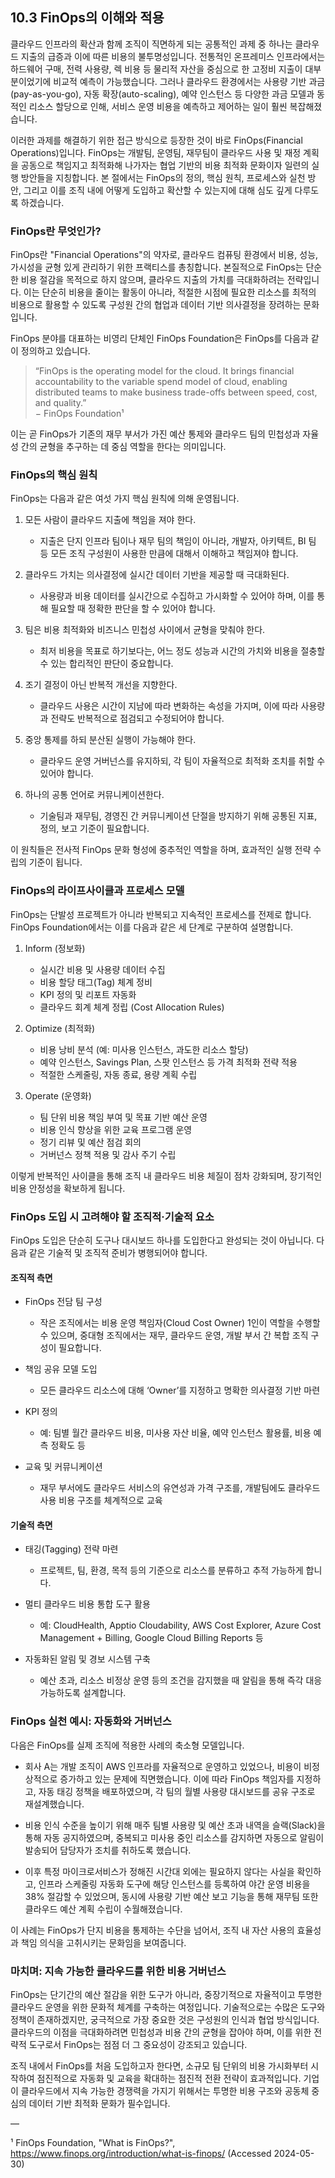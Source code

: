 ## 10.3 FinOps의 이해와 적용

클라우드 인프라의 확산과 함께 조직이 직면하게 되는 공통적인 과제 중 하나는 클라우드 지출의 급증과 이에 따른 비용의 불투명성입니다. 전통적인 온프레미스 인프라에서는 하드웨어 구매, 전력 사용량, 렉 비용 등 물리적 자산을 중심으로 한 고정비 지출이 대부분이었기에 비교적 예측이 가능했습니다. 그러나 클라우드 환경에서는 사용량 기반 과금(pay-as-you-go), 자동 확장(auto-scaling), 예약 인스턴스 등 다양한 과금 모델과 동적인 리소스 할당으로 인해, 서비스 운영 비용을 예측하고 제어하는 일이 훨씬 복잡해졌습니다.

이러한 과제를 해결하기 위한 접근 방식으로 등장한 것이 바로 FinOps(Financial Operations)입니다. FinOps는 개발팀, 운영팀, 재무팀이 클라우드 사용 및 재정 계획을 공동으로 책임지고 최적화해 나가자는 협업 기반의 비용 최적화 문화이자 일련의 실행 방안들을 지칭합니다. 본 절에서는 FinOps의 정의, 핵심 원칙, 프로세스와 실천 방안, 그리고 이를 조직 내에 어떻게 도입하고 확산할 수 있는지에 대해 심도 깊게 다루도록 하겠습니다.

### FinOps란 무엇인가?

FinOps란 "Financial Operations"의 약자로, 클라우드 컴퓨팅 환경에서 비용, 성능, 가시성을 균형 있게 관리하기 위한 프랙티스를 총칭합니다. 본질적으로 FinOps는 단순한 비용 절감을 목적으로 하지 않으며, 클라우드 지출의 가치를 극대화하려는 전략입니다. 이는 단순히 비용을 줄이는 활동이 아니라, 적절한 시점에 필요한 리소스를 최적의 비용으로 활용할 수 있도록 구성원 간의 협업과 데이터 기반 의사결정을 장려하는 문화입니다.

FinOps 분야를 대표하는 비영리 단체인 FinOps Foundation은 FinOps를 다음과 같이 정의하고 있습니다.

> “FinOps is the operating model for the cloud. It brings financial accountability to the variable spend model of cloud, enabling distributed teams to make business trade-offs between speed, cost, and quality.”  
> − FinOps Foundation¹

이는 곧 FinOps가 기존의 재무 부서가 가진 예산 통제와 클라우드 팀의 민첩성과 자율성 간의 균형을 추구하는 데 중심 역할을 한다는 의미입니다.

### FinOps의 핵심 원칙

FinOps는 다음과 같은 여섯 가지 핵심 원칙에 의해 운영됩니다.

1. 모든 사람이 클라우드 지출에 책임을 져야 한다.
   - 지출은 단지 인프라 팀이나 재무 팀의 책임이 아니라, 개발자, 아키텍트, BI 팀 등 모든 조직 구성원이 사용한 만큼에 대해서 이해하고 책임져야 합니다.

2. 클라우드 가치는 의사결정에 실시간 데이터 기반을 제공할 때 극대화된다.
   - 사용량과 비용 데이터를 실시간으로 수집하고 가시화할 수 있어야 하며, 이를 통해 필요할 때 정확한 판단을 할 수 있어야 합니다.

3. 팀은 비용 최적화와 비즈니스 민첩성 사이에서 균형을 맞춰야 한다.
   - 최저 비용을 목표로 하기보다는, 어느 정도 성능과 시간의 가치와 비용을 절충할 수 있는 합리적인 판단이 중요합니다.

4. 조기 결정이 아닌 반복적 개선을 지향한다.
   - 클라우드 사용은 시간이 지남에 따라 변화하는 속성을 가지며, 이에 따라 사용량과 전략도 반복적으로 점검되고 수정되어야 합니다.

5. 중앙 통제를 하되 분산된 실행이 가능해야 한다.
   - 클라우드 운영 거버넌스를 유지하되, 각 팀이 자율적으로 최적화 조치를 취할 수 있어야 합니다.

6. 하나의 공통 언어로 커뮤니케이션한다.
   - 기술팀과 재무팀, 경영진 간 커뮤니케이션 단절을 방지하기 위해 공통된 지표, 정의, 보고 기준이 필요합니다.

이 원칙들은 전사적 FinOps 문화 형성에 중추적인 역할을 하며, 효과적인 실행 전략 수립의 기준이 됩니다.

### FinOps의 라이프사이클과 프로세스 모델

FinOps는 단발성 프로젝트가 아니라 반복되고 지속적인 프로세스를 전제로 합니다. FinOps Foundation에서는 이를 다음과 같은 세 단계로 구분하여 설명합니다.

1. Inform (정보화)
   - 실시간 비용 및 사용량 데이터 수집
   - 비용 할당 태그(Tag) 체계 정비
   - KPI 정의 및 리포트 자동화
   - 클라우드 회계 체계 정립 (Cost Allocation Rules)

2. Optimize (최적화)
   - 비용 낭비 분석 (예: 미사용 인스턴스, 과도한 리소스 할당)
   - 예약 인스턴스, Savings Plan, 스팟 인스턴스 등 가격 최적화 전략 적용
   - 적절한 스케줄링, 자동 종료, 용량 계획 수립

3. Operate (운영화)
   - 팀 단위 비용 책임 부여 및 목표 기반 예산 운영
   - 비용 인식 향상을 위한 교육 프로그램 운영
   - 정기 리뷰 및 예산 점검 회의
   - 거버넌스 정책 적용 및 감사 주기 수립

이렇게 반복적인 사이클을 통해 조직 내 클라우드 비용 체질이 점차 강화되며, 장기적인 비용 안정성을 확보하게 됩니다.

### FinOps 도입 시 고려해야 할 조직적·기술적 요소

FinOps 도입은 단순히 도구나 대시보드 하나를 도입한다고 완성되는 것이 아닙니다. 다음과 같은 기술적 및 조직적 준비가 병행되어야 합니다.

#### 조직적 측면

- FinOps 전담 팀 구성
  - 작은 조직에서는 비용 운영 책임자(Cloud Cost Owner) 1인이 역할을 수행할 수 있으며, 중대형 조직에서는 재무, 클라우드 운영, 개발 부서 간 복합 조직 구성이 필요합니다.

- 책임 공유 모델 도입
  - 모든 클라우드 리소스에 대해 ‘Owner’를 지정하고 명확한 의사결정 기반 마련

- KPI 정의
  - 예: 팀별 월간 클라우드 비용, 미사용 자산 비율, 예약 인스턴스 활용률, 비용 예측 정확도 등

- 교육 및 커뮤니케이션
  - 재무 부서에도 클라우드 서비스의 유연성과 가격 구조를, 개발팀에도 클라우드 사용 비용 구조를 체계적으로 교육

#### 기술적 측면

- 태깅(Tagging) 전략 마련
  - 프로젝트, 팀, 환경, 목적 등의 기준으로 리소스를 분류하고 추적 가능하게 합니다.

- 멀티 클라우드 비용 통합 도구 활용
  - 예: CloudHealth, Apptio Cloudability, AWS Cost Explorer, Azure Cost Management + Billing, Google Cloud Billing Reports 등

- 자동화된 알림 및 경보 시스템 구축
  - 예산 초과, 리소스 비정상 운영 등의 조건을 감지했을 때 알림을 통해 즉각 대응 가능하도록 설계합니다.

### FinOps 실천 예시: 자동화와 거버넌스

다음은 FinOps를 실제 조직에 적용한 사례의 축소형 모델입니다.

- 회사 A는 개발 조직이 AWS 인프라를 자율적으로 운영하고 있었으나, 비용이 비정상적으로 증가하고 있는 문제에 직면했습니다. 이에 따라 FinOps 책임자를 지정하고, 자동 태깅 정책을 배포하였으며, 각 팀의 월별 사용량 대시보드를 공유 구조로 재설계했습니다.

- 비용 인식 수준을 높이기 위해 매주 팀별 사용량 및 예산 초과 내역을 슬랙(Slack)을 통해 자동 공지하였으며, 중복되고 미사용 중인 리소스를 감지하면 자동으로 알림이 발송되어 담당자가 조치를 취하도록 했습니다.

- 이후 특정 마이크로서비스가 정해진 시간대 외에는 필요하지 않다는 사실을 확인하고, 인프라 스케줄링 자동화 도구에 해당 인스턴스를 등록하여 야간 운영 비용을 38% 절감할 수 있었으며, 동시에 사용량 기반 예산 보고 기능을 통해 재무팀 또한 클라우드 예산 계획 수립이 수월해졌습니다.

이 사례는 FinOps가 단지 비용을 통제하는 수단을 넘어서, 조직 내 자산 사용의 효율성과 책임 의식을 고취시키는 문화임을 보여줍니다.

### 마치며: 지속 가능한 클라우드를 위한 비용 거버넌스

FinOps는 단기간의 예산 절감을 위한 도구가 아니라, 중장기적으로 자율적이고 투명한 클라우드 운영을 위한 문화적 체계를 구축하는 여정입니다. 기술적으로는 수많은 도구와 정책이 존재하겠지만, 궁극적으로 가장 중요한 것은 구성원의 인식과 협업 방식입니다. 클라우드의 이점을 극대화하려면 민첩성과 비용 간의 균형을 잡아야 하며, 이를 위한 전략적 도구로서 FinOps는 점점 더 그 중요성이 강조되고 있습니다.

조직 내에서 FinOps를 처음 도입하고자 한다면, 소규모 팀 단위의 비용 가시화부터 시작하여 점진적으로 자동화 및 교육을 확대하는 점진적 전환 전략이 효과적입니다. 기업이 클라우드에서 지속 가능한 경쟁력을 가지기 위해서는 투명한 비용 구조와 공동체 중심의 데이터 기반 최적화 문화가 필수입니다.

—

¹ FinOps Foundation, "What is FinOps?", https://www.finops.org/introduction/what-is-finops/ (Accessed 2024-05-30)